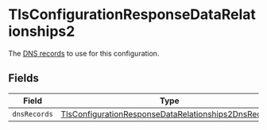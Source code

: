 # TlsConfigurationResponseDataRelationships2

The [DNS records](/reference/api/tls/custom-certs/dns-records/) to use for this configuration.


## Fields

| Field                                                                                                                               | Type                                                                                                                                | Required                                                                                                                            | Description                                                                                                                         |
| ----------------------------------------------------------------------------------------------------------------------------------- | ----------------------------------------------------------------------------------------------------------------------------------- | ----------------------------------------------------------------------------------------------------------------------------------- | ----------------------------------------------------------------------------------------------------------------------------------- |
| `dnsRecords`                                                                                                                        | [TlsConfigurationResponseDataRelationships2DnsRecords](../../models/shared/tlsconfigurationresponsedatarelationships2dnsrecords.md) | :heavy_minus_sign:                                                                                                                  | N/A                                                                                                                                 |